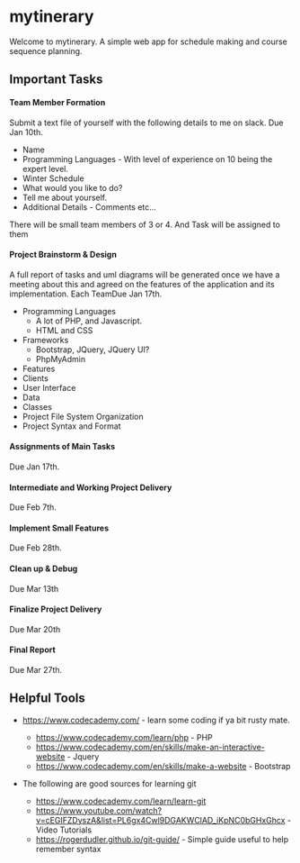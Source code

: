 # mytinerary
Welcome to mytinerary. A simple web app for schedule making and course sequence planning.

## Important Tasks

#### Team Member Formation
Submit a text file of yourself with the following details to me on slack. Due Jan 10th.
  + Name
  + Programming Languages - With level of experience on 10 being the expert level.
  + Winter Schedule
  + What would you like to do?
  + Tell me about yourself.
  + Additional Details - Comments etc...

There will be small team members of 3 or 4. And Task will be assigned to them
  
#### Project Brainstorm & Design
A full report of tasks and uml diagrams will be generated once we have a meeting about this and agreed on the features of the application and its implementation. Each TeamDue Jan 17th.
  + Programming Languages
    - A lot of PHP, and Javascript.
    - HTML and CSS
  + Frameworks
    - Bootstrap, JQuery, JQuery UI?
    - PhpMyAdmin
  + Features
  + Clients
  + User Interface
  + Data
  + Classes
  + Project File System Organization
  + Project Syntax and Format
  
#### Assignments of Main Tasks
Due Jan 17th.

#### Intermediate and Working Project Delivery
Due Feb 7th.

#### Implement Small Features
Due Feb 28th.

#### Clean up & Debug
Due Mar 13th

#### Finalize Project Delivery
Due Mar 20th

#### Final Report
Due Mar 27th.

## Helpful Tools
  + https://www.codecademy.com/ - learn some coding if ya bit rusty mate.
    - https://www.codecademy.com/learn/php - PHP
    - https://www.codecademy.com/en/skills/make-an-interactive-website - Jquery
    - https://www.codecademy.com/en/skills/make-a-website - Bootstrap

  + The following are good sources for learning git
    - https://www.codecademy.com/learn/learn-git 
    - https://www.youtube.com/watch?v=cEGIFZDyszA&list=PL6gx4Cwl9DGAKWClAD_iKpNC0bGHxGhcx - Video Tutorials
    - https://rogerdudler.github.io/git-guide/ - Simple guide useful to help remember syntax
